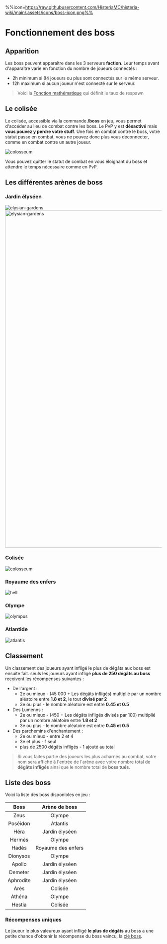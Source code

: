 %%icon=https://raw.githubusercontent.com/HisteriaMC/histeria-wiki/main/.assets/icons/boss-icon.png%%
# Fonctionnement des boss

## Apparition
Les boss peuvent apparaître dans les 3 serveurs __faction__. Leur temps avant d'apparaître varie en fonction du nombre de joueurs connectés :
+ 2h minimum si 84 joueurs ou plus sont connectés sur le même serveur.
+ 12h maximum si aucun joueur n'est connecté sur le serveur.
>Voici la [Fonction mathématique](https://www.desmos.com/calculator/jf8s5sjjwq?lang=fr) qui définit le taux de respawn

## Le colisée
Le colisée, accessible via la commande __/boss__ en jeu, vous permet d'accéder au lieu de combat contre les boss. Le PvP y est __désactivé__ mais __vous pouvez y perdre votre stuff__. 
Une fois en combat contre le boss, votre statut passe en combat, vous ne pouvez donc plus vous déconnecter, comme en combat contre un autre joueur. 

![colosseum](https://raw.githubusercontent.com/HisteriaMC/histeria-wiki/main/.assets/pictures/colosseum.png)

Vous pouvez quitter le statut de combat en vous éloignant du boss et attendre le temps nécessaire comme en PvP.

## Les différentes arènes de boss

### Jardin élyséen
![elysian-gardens](https://raw.githubusercontent.com/HisteriaMC/histeria-wiki/main/.assets/pictures/elysian-gardens.png)
<img
  src="https://raw.githubusercontent.com/HisteriaMC/histeria-wiki/main/.assets/pictures/elysian-gardens.png"
  alt="elysian-gardens"
  height="1080"
  weight="1920"
   />

### Colisée
![colosseum](https://raw.githubusercontent.com/HisteriaMC/histeria-wiki/main/.assets/pictures/colosseum.png)

### Royaume des enfers
![hell](https://raw.githubusercontent.com/HisteriaMC/histeria-wiki/main/.assets/pictures/hell.png)

### Olympe
![olympus](https://raw.githubusercontent.com/HisteriaMC/histeria-wiki/main/.assets/pictures/olympus.png)

### Atlantide
![atlantis](https://raw.githubusercontent.com/HisteriaMC/histeria-wiki/main/.assets/pictures/atlantis.png)

## Classement

Un classement des joueurs ayant infligé le plus de dégâts aux boss est ensuite fait.
seuls les joueurs ayant infligé __plus de 250 dégâts au boss__ recoivent les récompenses suivantes :

+ De l'argent :
    - 2e ou mieux - (45 000 + Les dégâts infligés) multiplié par un nombre aléatoire entre __1.8 et 2__, le tout __divisé par 2__
    - 3e ou plus - le nombre aléatoire est entre __0.45 et 0.5__
+ Des Lumenns :
    - 2e ou mieux - (450 + Les dégâts infligés divisés par 100) multiplié par un nombre aléatoire entre __1.8 et 2__
    - 3e ou plus - le nombre aléatoire est entre __0.45 et 0.5__
+ Des parchemins d'enchantement :
    - 2e ou mieux  - entre 2 et 4
    - 3e et plus - 1 seul
    - plus de 2500 dégâts infligés - 1 ajouté au total

>Si vous faites partie des joueurs les plus acharnés au combat, votre nom sera affiché à l'entrée de l'arène avec votre nombre total de __dégâts infligés__ ainsi que le nombre total de __boss tués__.

## Liste des boss
Voici la liste des boss disponibles en jeu :

| Boss | Arène de boss | 
|:----------:|:----------------------:|
|Zeus               |Olympe                       |
|Poséidon           |Atlantis                     |
|Héra               |Jardin élyséen               |
|Hermès             |Olympe                       |
|Hadès              |Royaume des enfers           |
|Dionysos           |Olympe                       |
|Apollo             |Jardin élyséen               |
|Demeter            |Jardin élyséen               |
|Aphrodite          |Jardin élyséen               |
|Arès               |Colisée                      |
|Athéna             |Olympe                       |
|Hestia             |Colisée                      |

### Récompenses uniques

Le joueur le plus valeureux ayant infligé __le plus de dégâts__ au boss a une petite chance d'obtenir la récompense du boss vaincu, la [clé boss](https://raw.githubusercontent.com/HisteriaMC/histeria-wiki/main/.assets/items/boss-key.png).
